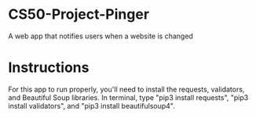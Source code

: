 # CS50-Project-Pinger
A web app that notifies users when a website is changed

# Instructions

For this app to run properly, you'll need to install the requests, validators, and Beautiful Soup libraries.
In terminal, type "pip3 install requests", "pip3 install validators", and "pip3 install beautifulsoup4".
